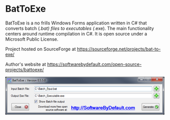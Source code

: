 # BatToExe

BatToExe is a no frills Windows Forms application written in C# that converts batch (*.bat) files to executables (*.exe). The main functionality centers around runtime compilation in C#. It is open source under a Microsoft Public License.

Project hosted on SourceForge at https://sourceforge.net/projects/bat-to-exe/

Author's website at https://softwarebydefault.com/open-source-projects/battoexe/

<img src="battoexe_screenshot.png" src="BatToExe Screenshot">
